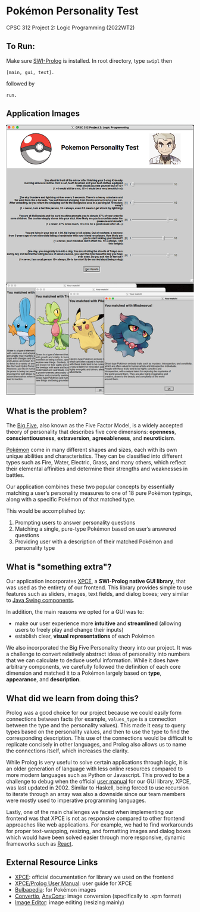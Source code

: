# Pokémon Personality Test
CPSC 312 Project 2: Logic Programming (2022WT2)

## To Run:
Make sure [SWI-Prolog](https://www.swi-prolog.org/) is installed. In root directory, type `swipl` then
```
[main, gui, text].
```
followed by
```
run.
```

## Application Images
<img src="assets/images/application/questions.png" alt="questions alt image" width="600" />
<img src="assets/images/application/matches.png" alt="pokemon match alt image" width="600" />

## What is the problem?
The [Big Five](https://en.wikipedia.org/wiki/Big_Five_personality_traits), also known as the Five Factor Model, is a widely accepted theory of personality that describes five core dimensions: **openness**, **conscientiousness**, **extraversion**, **agreeableness**, and **neuroticism**.

[Pokémon](https://en.wikipedia.org/wiki/Pok%C3%A9mon) come in many different shapes and sizes, each with its own unique abilities and characteristics. They can be classified into different types such as Fire, Water, Electric, Grass, and many others, which reflect their elemental affinities and determine their strengths and weaknesses in battles.

Our application combines these two popular concepts by essentially matching a user’s personality measures to one of 18 pure Pokémon typings, along with a specific Pokémon of that matched type.

This would be accomplished by:
1. Prompting users to answer personality questions
2. Matching a single, pure-type Pokémon based on user’s answered questions
3. Providing user with a description of their matched Pokémon and personality type

## What is "something extra"?
Our application incorporates [XPCE](https://www.swi-prolog.org/packages/xpce/), a **SWI-Prolog native GUI library**, that was used as the entirety of our frontend. This library provides simple to use features such as sliders, images, text fields, and dialog boxes; very similar to [Java Swing components](https://en.wikipedia.org/wiki/Swing_(Java)).

In addition, the main reasons we opted for a GUI was to:
- make our user experience more **intuitive** and **streamlined** (allowing users to freely play and change their inputs)
- establish clear, **visual representations** of each Pokémon

We also incorporated the Big Five Personality theory into our project. It was a challenge to convert relatively abstract ideas of personality into numbers that we can calculate to deduce useful information. While it does have arbitrary components, we carefully followed the definition of each core dimension and matched it to a Pokémon largely based on **type**, **appearance**, and **description**.

## What did we learn from doing this?
Prolog was a good choice for our project because we could easily form connections between facts (for example, `values_type` is a connection between the type and the personality values). This made it easy to query types based on the personality values, and then to use the type to find the corresponding description. This use of the connections would be difficult to replicate concisely in other languages, and Prolog also allows us to name the connections itself, which increases the clarity.

While Prolog is very useful to solve certain applications through logic, it is an older generation of language with less online resources compared to more modern languages such as Python or Javascript. This proved to be a challenge to debug when the official [user manual](http://eu.swi-prolog.org/download/xpce/doc/userguide/userguide.pdf) for our GUI library, XPCE, was last updated in 2002. Similar to Haskell, being forced to use recursion to iterate through an array was also a downside since our team members were mostly used to imperative programming languages.

Lastly, one of the main challenges we faced when implementing our frontend was that XPCE is not as responsive compared to other frontend approaches like web applications. For example, we had to find workarounds for proper text-wrapping, resizing, and formatting images and dialog boxes which would have been solved easier through more responsive, dynamic frameworks such as [React](https://react.dev/).

## External Resource Links
- [XPCE](https://www.swi-prolog.org/packages/xpce/): official documentation for library we used on the frontend
- [XPCE/Prolog User Manual](http://eu.swi-prolog.org/download/xpce/doc/userguide/userguide.pdf): user guide for XPCE
- [Bulbapedia](https://bulbapedia.bulbagarden.net/): for Pokémon images
- [Convertio](https://convertio.co/png-xpm/), [AnyConv](https://anyconv.com/png-to-xpm-converter/): image conversion (specifically to .xpm format)
- [Image Editor](https://the-image-editor.com/image/resize): image editing (resizing mainly)
